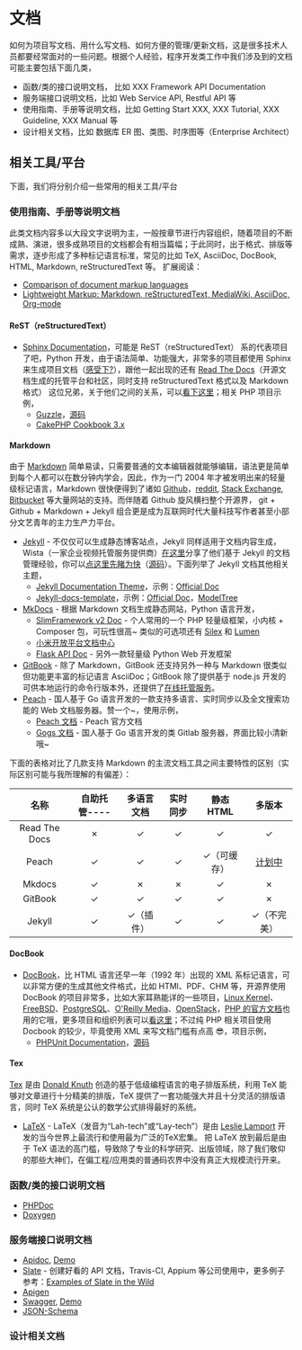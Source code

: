 # 文档

如何为项目写文档、用什么写文档、如何方便的管理/更新文档，这是很多技术人员都要经常面对的一些问题。根据个人经验，程序开发类工作中我们涉及到的文档可能主要包括下面几类，
* 函数/类的接口说明文档， 比如 XXX Framework API Documentation
* 服务端接口说明文档，比如 Web Service API, Restful API 等
* 使用指南、手册等说明文档，比如 Getting Start XXX, XXX Tutorial, XXX Guideline, XXX Manual 等
* 设计相关文档，比如 数据库 ER 图、类图、时序图等（Enterprise Architect）

## 相关工具/平台

下面，我们将分别介绍一些常用的相关工具/平台

### 使用指南、手册等说明文档

此类文档内容多以大段文字说明为主，一般按章节进行内容组织，随着项目的不断成熟、演进，很多成熟项目的文档都会有相当篇幅；于此同时，出于格式、排版等需求，逐步形成了多种标记语言标准，常见的比如 TeX, AsciiDoc, DocBook, HTML, Markdown, reStructuredText 等。
扩展阅读：
* [Comparison of document markup languages](https://en.wikipedia.org/wiki/Comparison_of_document_markup_languages)
* [Lightweight Markup: Markdown, reStructuredText, MediaWiki, AsciiDoc, Org-mode](http://hyperpolyglot.org/lightweight-markup)

#### ReST（reStructuredText）

* [Sphinx Documentation](http://sphinx-doc.org/)，可能是 ReST（reStructuredText） 系的代表项目了吧，Python 开发，由于语法简单、功能强大，非常多的项目都使用 Sphinx 来生成项目文档（[感受下?](http://sphinx-doc.org/examples.html)），跟他一起出现的还有 [Read The Docs](https://readthedocs.org/)（开源文档生成的托管平台和社区，同时支持 reStructuredText 格式以及 Markdown 格式） 这位兄弟，关于他们之间的关系，可以[看下这里](https://coderwall.com/p/vemncg/what-is-the-difference-rest-docutils-sphinx-readthedocs)；相关 PHP 项目示例，
    * [Guzzle](http://guzzle3.readthedocs.org/)，[源码](https://github.com/guzzle/guzzle/tree/v3.8.1/docs)
    * [CakePHP Cookbook 3.x](http://book.cakephp.org/3.0/en/index.html)

#### Markdown

由于 [Markdown](http://daringfireball.net/projects/markdown/) 简单易读，只需要普通的文本编辑器就能够编辑，语法更是简单到每个人都可以在数分钟内学会，因此，作为一门 2004 年才被发明出来的轻量级标记语言，Markdown 很快便得到了诸如 [Github](https://github.com)，[reddit](https://www.reddit.com/), [Stack Exchange](http://stackexchange.com/), [Bitbucket](http://sourceforge.net/) 等大量网站的支持。而伴随着 Github 旋风横扫整个开源界， git + Github + Markdown + Jekyll 组合更是成为互联网时代大量科技写作者甚至小部分文艺青年的主力生产力平台。

* [Jekyll](https://jekyllrb.com/) - 不仅仅可以生成静态博客站点，Jekyll 同样适用于文档内容生成，Wista（一家企业视频托管服务提供商）[在这里](http://wistia.com/blog/jekyll-for-documentation)分享了他们基于 Jekyll 的文档管理经验，你可以[点这里先睹为快](http://wistia.com/doc)（[源码](https://github.com/wistia/wistia-doc)）。下面列举了 Jekyll 文档其他相关主题，
    * [Jekyll Documentation Theme](https//github.com/tomjohnson1492/documentation-theme-jekyll/)，示例：[Official Doc](http://idratherbewriting.com/documentation-theme-jekyll)
    * [Jekyll-docs-template](https://github.com/bruth/jekyll-docs-template/)，示例：[Official Doc](http://bruth.github.io/jekyll-docs-template/)，[ModelTree](http://modeltree.harvest.io/ref/lookup-syntax.html)
* [MkDocs](http://www.mkdocs.org/) - 根据 Markdown 文档生成静态网站，Python 语言开发，
    * [SlimFramework v2 Doc](http://docs.slimframework.com/) - 个人常用的一个 PHP 轻量级框架，小内核 + Composer 包，可玩性很高~ 类似的可选项还有 [Silex](http://silex.sensiolabs.org/) 和 [Lumen](https://lumen.laravel.com/)
    * [小米开放平台文档中心](http://dev.xiaomi.com/docs/)
    * [Flask API Doc](http://www.flaskapi.org/) - 另外一款轻量级 Python Web 开发框架
* [GitBook](https://github.com/GitbookIO/gitbook) - 除了 Markdown，GitBook 还支持另外一种与 Markdown 很类似但功能更丰富的标记语言 AsciiDoc；GitBook 除了提供基于 node.js 开发的可供本地运行的命令行版本外，还提供了[在线托管服务](https://www.gitbook.com/)。
* [Peach](https://peachdocs.org/) - 国人基于 Go 语言开发的一款支持多语言、实时同步以及全文搜索功能的 Web 文档服务器。赞一个~，使用示例，
    * [Peach 文档](https://peachdocs.org/docs) - Peach 官方文档
    * [Gogs 文档](https://gogs.io/docs) - 国人基于 Go 语言开发的类 Gitlab 服务器，界面比较小清新哦~

下面的表格对比了几款支持 Markdown 的主流文档工具之间主要特性的区别（实际区别可能与我所理解的有偏差）：

|名称           |自助托管----|多语言文档|实时同步|静态 HTML |多版本      |
|:------------:|:---------:|:-------:|:-----:|:--------:|:---------:|
|Read The Docs |✗          |✓        |✓      |✓         |✓          |
|Peach         |✓          |✓        |✓      |✓（可缓存）|[计划中](https://peachdocs.org/docs/intro/roadmap)|
|Mkdocs        |✓          |✗        |✗     |✓         |✗          |
|GitBook       |✓          |✓        |✓      |✓         |✗          |
|Jekyll        |✓          |✓（插件） |✓      |✓         |✓（不完美）  |

#### DocBook

* [DocBook](http://www.docbook.org/)，比 HTML 语言还早一年（1992 年）出现的 XML 系标记语言，可以非常方便的生成其他文件格式，比如 HTMl、PDF、CHM 等，开源界使用 DocBook 的项目非常多，比如大家耳熟能详的一些项目，[Linux Kernel](https://www.kernel.org/)、[FreeBSD](http://www.freebsd.org/)、[PostgreSQL](http://www3.uk.postgresql.org/users-lounge/docs/)、[O'Reilly Media](http://www.oreilly.com/)、[OpenStack](http://docs.openstack.org/)，[PHP 的官方文档](http://www.php.net/download-docs.php)也用的它哦，更多项目和组织列表可以[看这里](http://wiki.docbook.org/WhoUsesDocBook)；不过纯 PHP 相关项目使用 Docbook 的较少，毕竟使用 XML 来写文档门槛有点高 :sunglasses:，项目示例，
    * [PHPUnit Documentation](https://phpunit.de/manual/5.1/en/index.html)，[源码](https://github.com/sebastianbergmann/phpunit-documentation)

#### Tex

[Tex](http://tug.org/) 是由 [Donald Knuth](https://zh.wikipedia.org/wiki/Donald_Knuth) 创造的基于低级编程语言的电子排版系统，利用 TeX 能够对文章进行十分精美的排版，TeX 提供了一套功能强大并且十分灵活的排版语言，同时 TeX 系统是公认的数学公式排得最好的系统。

* [LaTeX](https://latex-project.org/) - LaTeX（发音为“Lah-tech”或“Lay-tech”）是由 [Leslie Lamport](https://zh.wikipedia.org/wiki/Leslie_Lamport) 开发的当今世界上最流行和使用最为广泛的TeX宏集。 把 LaTeX 放到最后是由于 TeX 语法的高门槛，导致除了专业的科学研究、出版领域，除了我们敬仰的那些大神们，在偏工程/应用类的普通码农界中没有真正大规模流行开来。

### 函数/类的接口说明文档

* [PHPDoc](http://www.phpdoc.org/)
* [Doxygen](http://www.stack.nl/~dimitri/doxygen/)

### 服务端接口说明文档

* [Apidoc](http://apidocjs.com/), [Demo](http://apidocjs.com/example/) 
* [Slate](https://github.com/tripit/slate) - 创建好看的 API 文档，Travis-CI, Appium 等公司使用中，更多例子参考：[Examples of Slate in the Wild](https://github.com/tripit/slate#examples-of-slate-in-the-wild)
* [Apigen](http://www.apigen.org/)
* [Swagger](http://swagger.io/), [Demo](http://petstore.swagger.wordnik.com/)
* [JSON-Schema](http://json-schema.org/)

### 设计相关文档
